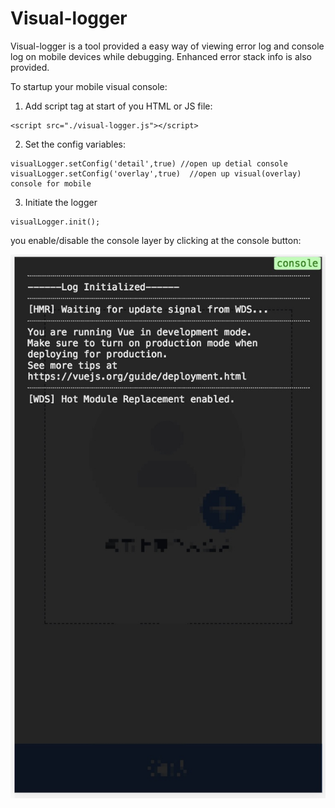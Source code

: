 

# Visual-logger
Visual-logger is a tool provided a easy way of  viewing error log and console log on mobile devices while debugging. Enhanced error stack info is also provided.

To startup your mobile visual console:
1. Add script tag at start of you HTML or JS file:


```
<script src="./visual-logger.js"></script>
```

	
2. Set the config variables:
    

```
visualLogger.setConfig('detail',true) //open up detial console
visualLogger.setConfig('overlay',true)	//open up visual(overlay) console for mobile
```


3. Initiate the logger


```
visualLogger.init();
```



you enable/disable the console layer by clicking at the console button:

![image](http://github.com/Vekingneo/visual-logger/raw/master/images/visual-logger-pic.jpeg)
	


